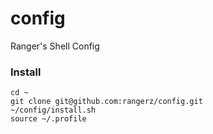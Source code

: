 # config
Ranger's Shell Config

### Install
```
cd ~
git clone git@github.com:rangerz/config.git
~/config/install.sh
source ~/.profile
```
